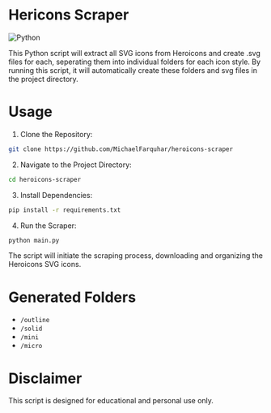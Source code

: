 # Hericons Scraper

![Python](https://img.shields.io/badge/python-3670A0?style=for-the-badge&logo=python&logoColor=ffdd54)

This Python script will extract all SVG icons from Heroicons and create .svg files for each, seperating them into individual folders for each icon style. By running this script, it will automatically create these folders and svg files in the project directory.

# Usage

1. Clone the Repository:

```bash
git clone https://github.com/MichaelFarquhar/heroicons-scraper
```

2. Navigate to the Project Directory:

```bash
cd heroicons-scraper
```

3. Install Dependencies:

```bash
pip install -r requirements.txt
```

4. Run the Scraper:

```bash
python main.py
```

The script will initiate the scraping process, downloading and organizing the Heroicons SVG icons.

# Generated Folders

-   `/outline`
-   `/solid`
-   `/mini`
-   `/micro`

# Disclaimer

This script is designed for educational and personal use only.
